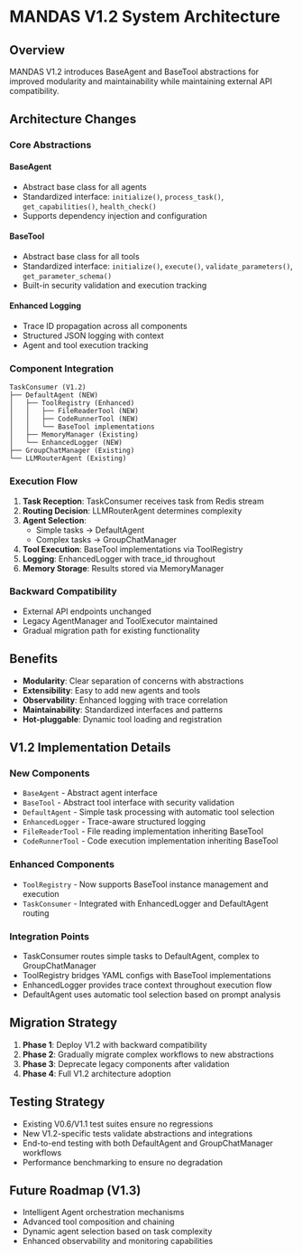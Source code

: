 # MANDAS V1.2 System Architecture

## Overview
MANDAS V1.2 introduces BaseAgent and BaseTool abstractions for improved modularity and maintainability while maintaining external API compatibility.

## Architecture Changes

### Core Abstractions

#### BaseAgent
- Abstract base class for all agents
- Standardized interface: `initialize()`, `process_task()`, `get_capabilities()`, `health_check()`
- Supports dependency injection and configuration

#### BaseTool  
- Abstract base class for all tools
- Standardized interface: `initialize()`, `execute()`, `validate_parameters()`, `get_parameter_schema()`
- Built-in security validation and execution tracking

#### Enhanced Logging
- Trace ID propagation across all components
- Structured JSON logging with context
- Agent and tool execution tracking

### Component Integration

```
TaskConsumer (V1.2)
├── DefaultAgent (NEW)
│   ├── ToolRegistry (Enhanced)
│   │   ├── FileReaderTool (NEW)
│   │   ├── CodeRunnerTool (NEW)
│   │   └── BaseTool implementations
│   ├── MemoryManager (Existing)
│   └── EnhancedLogger (NEW)
├── GroupChatManager (Existing)
└── LLMRouterAgent (Existing)
```

### Execution Flow

1. **Task Reception**: TaskConsumer receives task from Redis stream
2. **Routing Decision**: LLMRouterAgent determines complexity
3. **Agent Selection**: 
   - Simple tasks → DefaultAgent
   - Complex tasks → GroupChatManager
4. **Tool Execution**: BaseTool implementations via ToolRegistry
5. **Logging**: EnhancedLogger with trace_id throughout
6. **Memory Storage**: Results stored via MemoryManager

### Backward Compatibility

- External API endpoints unchanged
- Legacy AgentManager and ToolExecutor maintained
- Gradual migration path for existing functionality

## Benefits

- **Modularity**: Clear separation of concerns with abstractions
- **Extensibility**: Easy to add new agents and tools
- **Observability**: Enhanced logging with trace correlation
- **Maintainability**: Standardized interfaces and patterns
- **Hot-pluggable**: Dynamic tool loading and registration

## V1.2 Implementation Details

### New Components
- `BaseAgent` - Abstract agent interface
- `BaseTool` - Abstract tool interface with security validation
- `DefaultAgent` - Simple task processing with automatic tool selection
- `EnhancedLogger` - Trace-aware structured logging
- `FileReaderTool` - File reading implementation inheriting BaseTool
- `CodeRunnerTool` - Code execution implementation inheriting BaseTool

### Enhanced Components
- `ToolRegistry` - Now supports BaseTool instance management and execution
- `TaskConsumer` - Integrated with EnhancedLogger and DefaultAgent routing

### Integration Points
- TaskConsumer routes simple tasks to DefaultAgent, complex to GroupChatManager
- ToolRegistry bridges YAML configs with BaseTool implementations
- EnhancedLogger provides trace context throughout execution flow
- DefaultAgent uses automatic tool selection based on prompt analysis

## Migration Strategy

1. **Phase 1**: Deploy V1.2 with backward compatibility
2. **Phase 2**: Gradually migrate complex workflows to new abstractions
3. **Phase 3**: Deprecate legacy components after validation
4. **Phase 4**: Full V1.2 architecture adoption

## Testing Strategy

- Existing V0.6/V1.1 test suites ensure no regressions
- New V1.2-specific tests validate abstractions and integrations
- End-to-end testing with both DefaultAgent and GroupChatManager workflows
- Performance benchmarking to ensure no degradation

## Future Roadmap (V1.3)

- Intelligent Agent orchestration mechanisms
- Advanced tool composition and chaining
- Dynamic agent selection based on task complexity
- Enhanced observability and monitoring capabilities
